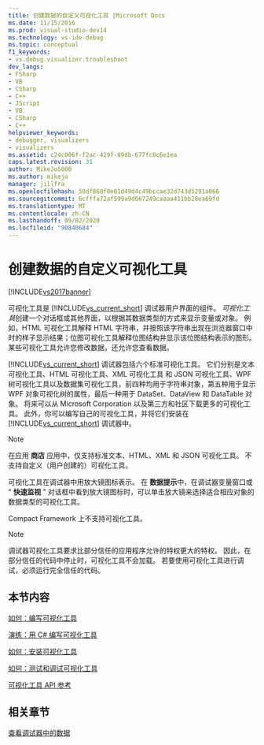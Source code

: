 ```yaml
---
title: 创建数据的自定义可视化工具 |Microsoft Docs
ms.date: 11/15/2016
ms.prod: visual-studio-dev14
ms.technology: vs-ide-debug
ms.topic: conceptual
f1_keywords:
- vs.debug.visualizer.troubleshoot
dev_langs:
- FSharp
- VB
- CSharp
- C++
- JScript
- VB
- CSharp
- C++
helpviewer_keywords:
- debugger, visualizers
- visualizers
ms.assetid: c24c006f-f2ac-429f-89db-677fc0c6e1ea
caps.latest.revision: 31
author: MikeJo5000
ms.author: mikejo
manager: jillfra
ms.openlocfilehash: 50df868f0e01d49d4c49bccae32d743d5291a066
ms.sourcegitcommit: 6cfffa72af599a9d667249caaaa411bb28ea69fd
ms.translationtype: MT
ms.contentlocale: zh-CN
ms.lasthandoff: 09/02/2020
ms.locfileid: "90840684"
---
```

# <a name="create-custom-visualizers-of-data"></a>创建数据的自定义可视化工具
[!INCLUDE[vs2017banner](../includes/vs2017banner.md)]

可视化工具是 [!INCLUDE[vs_current_short](../includes/vs-current-short-md.md)] 调试器用户界面的组件。 *可视化工具*创建一个对话框或其他界面，以根据其数据类型的方式来显示变量或对象。 例如，HTML 可视化工具解释 HTML 字符串，并按照该字符串出现在浏览器窗口中时的样子显示结果；位图可视化工具解释位图结构并显示该位图结构表示的图形。 某些可视化工具允许您修改数据，还允许您查看数据。  
  
 [!INCLUDE[vs_current_short](../includes/vs-current-short-md.md)] 调试器包括六个标准可视化工具。 它们分别是文本可视化工具、HTML 可视化工具、XML 可视化工具 和 JSON 可视化工具、WPF 树可视化工具以及数据集可视化工具，前四种均用于字符串对象，第五种用于显示 WPF 对象可视化树的属性，最后一种用于 DataSet、DataView 和 DataTable 对象。 将来可以从 Microsoft Corporation 以及第三方和社区下载更多的可视化工具。 此外，你可以编写自己的可视化工具，并将它们安装在 [!INCLUDE[vs_current_short](../includes/vs-current-short-md.md)] 调试器中。  
  
> [!NOTE]
> 在应用 **商店** 应用中，仅支持标准文本、HTML、XML 和 JSON 可视化工具。 不支持自定义（用户创建的）可视化工具。  
  
 可视化工具在调试器中用放大镜图标表示。 在 **数据提示**中，在调试器变量窗口或 " **快速监视** " 对话框中看到放大镜图标时，可以单击放大镜来选择适合相应对象的数据类型的可视化工具。  
  
 Compact Framework 上不支持可视化工具。  
  
> [!NOTE]
> 调试器可视化工具要求比部分信任的应用程序允许的特权更大的特权。 因此，在部分信任的代码中停止时，可视化工具不会加载。 若要使用可视化工具进行调试，必须运行完全信任的代码。  
  
## <a name="in-this-section"></a>本节内容  
 [如何：编写可视化工具](../debugger/how-to-write-a-visualizer.md)  
  
 [演练：用 C# 编写可视化工具](../debugger/walkthrough-writing-a-visualizer-in-csharp.md)  
  
 [如何：安装可视化工具](../debugger/how-to-install-a-visualizer.md)  
  
 [如何：测试和调试可视化工具](../debugger/how-to-test-and-debug-a-visualizer.md)  
  
 [可视化工具 API 参考](../debugger/visualizer-api-reference.md)  
  
## <a name="related-sections"></a>相关章节  
 [查看调试器中的数据](../debugger/viewing-data-in-the-debugger.md)
